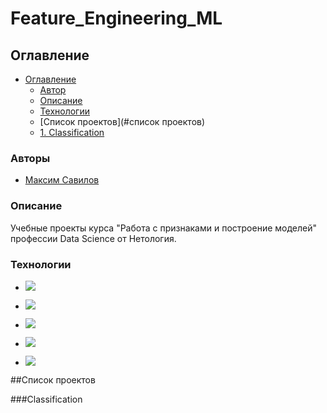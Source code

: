 # Feature_Engineering_ML

## Оглавление

- [Оглавление](#оглавление)
  - [Автор](#авторы)
  - [Описание](#описание)
  - [Технологии](#технологии)
  - [Список проектов](#список проектов)
  - [1. Classification](#Classification)

### Авторы

- [Максим Савилов](https://github.com/msavilov/)

### Описание

Учебные проекты курса "Работа с признаками и построение моделей" профессии Data Science от Нетология.

### Технологии

- ![](https://img.shields.io/badge/-Python--3.11-blue)

- ![](https://img.shields.io/badge/-Scikit--Learn-blue)

- ![](https://img.shields.io/badge/pandas-blue)

- ![](https://img.shields.io/badge/numpy-blue)

- ![](https://img.shields.io/badge/matplotlib-blue)


##Список проектов

###Classification
